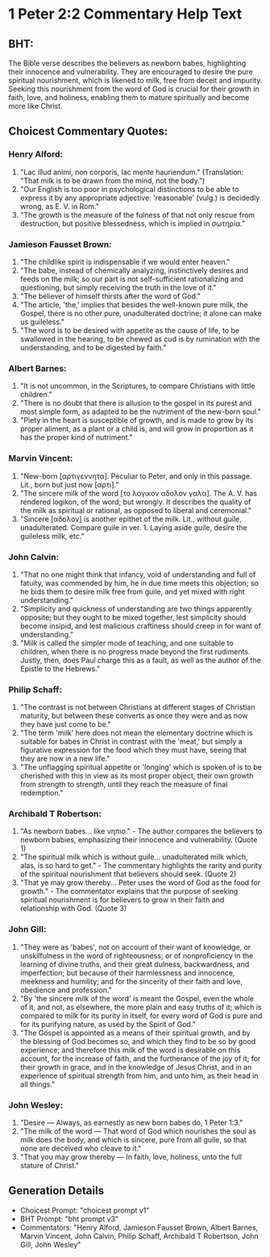 # 1 Peter 2:2 Commentary Help Text

## BHT:
The Bible verse describes the believers as newborn babes, highlighting their innocence and vulnerability. They are encouraged to desire the pure spiritual nourishment, which is likened to milk, free from deceit and impurity. Seeking this nourishment from the word of God is crucial for their growth in faith, love, and holiness, enabling them to mature spiritually and become more like Christ.

## Choicest Commentary Quotes:
### Henry Alford:
1. "Lac illud animi, non corporis, lac mente hauriendum." (Translation: "That milk is to be drawn from the mind, not the body.")
2. "Our English is too poor in psychological distinctions to be able to express it by any appropriate adjective: 'reasonable' (vulg.) is decidedly wrong, as E. V. in Rom."
3. "The growth is the measure of the fulness of that not only rescue from destruction, but positive blessedness, which is implied in σωτηρία."

### Jamieson Fausset Brown:
1. "The childlike spirit is indispensable if we would enter heaven."
2. "The babe, instead of chemically analyzing, instinctively desires and feeds on the milk; so our part is not self-sufficient rationalizing and questioning, but simply receiving the truth in the love of it."
3. "The believer of himself thirsts after the word of God."
4. "The article, 'the,' implies that besides the well-known pure milk, the Gospel, there is no other pure, unadulterated doctrine; it alone can make us guileless."
5. "The word is to be desired with appetite as the cause of life, to be swallowed in the hearing, to be chewed as cud is by rumination with the understanding, and to be digested by faith."

### Albert Barnes:
1. "It is not uncommon, in the Scriptures, to compare Christians with little children."
2. "There is no doubt that there is allusion to the gospel in its purest and most simple form, as adapted to be the nutriment of the new-born soul."
3. "Piety in the heart is susceptible of growth, and is made to grow by its proper aliment, as a plant or a child is, and will grow in proportion as it has the proper kind of nutriment."

### Marvin Vincent:
1. "New-born [αρτιγεννητα]. Peculiar to Peter, and only in this passage. Lit., born but just now [αρτι]."
2. "The sincere milk of the word [το λογικον αδολον γαλα]. The A. V. has rendered logikon, of the word; but wrongly. It describes the quality of the milk as spiritual or rational, as opposed to liberal and ceremonial."
3. "Sincere [αδολον] is another epithet of the milk. Lit., without guile, unadulterated. Compare guile in ver. 1. Laying aside guile, desire the guileless milk, etc."

### John Calvin:
1. "That no one might think that infancy, void of understanding and full of fatuity, was commended by him, he in due time meets this objection; so he bids them to desire milk free from guile, and yet mixed with right understanding."
2. "Simplicity and quickness of understanding are two things apparently opposite; but they ought to be mixed together, lest simplicity should become insipid, and lest malicious craftiness should creep in for want of understanding."
3. "Milk is called the simpler mode of teaching, and one suitable to children, when there is no progress made beyond the first rudiments. Justly, then, does Paul charge this as a fault, as well as the author of the Epistle to the Hebrews."

### Philip Schaff:
1. "The contrast is not between Christians at different stages of Christian maturity, but between these converts as once they were and as now they have just come to be."
2. "The term 'milk' here does not mean the elementary doctrine which is suitable for babes in Christ in contrast with the 'meat,' but simply a figurative expression for the food which they must have, seeing that they are now in a new life."
3. "The unflagging spiritual appetite or 'longing' which is spoken of is to be cherished with this in view as its most proper object, their own growth from strength to strength, until they reach the measure of final redemption."

### Archibald T Robertson:
1. "As newborn babes... like νηπιο." - The author compares the believers to newborn babies, emphasizing their innocence and vulnerability. (Quote 1)
2. "The spiritual milk which is without guile... unadulterated milk which, alas, is so hard to get." - The commentary highlights the rarity and purity of the spiritual nourishment that believers should seek. (Quote 2)
3. "That ye may grow thereby... Peter uses the word of God as the food for growth." - The commentator explains that the purpose of seeking spiritual nourishment is for believers to grow in their faith and relationship with God. (Quote 3)

### John Gill:
1. "They were as 'babes', not on account of their want of knowledge, or unskilfulness in the word of righteousness; or of nonproficiency in the learning of divine truths, and their great dulness, backwardness, and imperfection; but because of their harmlessness and innocence, meekness and humility; and for the sincerity of their faith and love, obedience and profession."
2. "By 'the sincere milk of the word' is meant the Gospel, even the whole of it, and not, as elsewhere, the more plain and easy truths of it; which is compared to milk for its purity in itself, for every word of God is pure and for its purifying nature, as used by the Spirit of God."
3. "The Gospel is appointed as a means of their spiritual growth, and by the blessing of God becomes so, and which they find to be so by good experience; and therefore this milk of the word is desirable on this account, for the increase of faith, and the furtherance of the joy of it; for their growth in grace, and in the knowledge of Jesus Christ, and in an experience of spiritual strength from him, and unto him, as their head in all things."

### John Wesley:
1. "Desire — Always, as earnestly as new born babes do, 1 Peter 1:3."
2. "The milk of the word — That word of God which nourishes the soul as milk does the body, and which is sincere, pure from all guile, so that none are deceived who cleave to it."
3. "That you may grow thereby — In faith, love, holiness, unto the full stature of Christ."


## Generation Details
- Choicest Prompt: "choicest prompt v1"
- BHT Prompt: "bht prompt v3"
- Commentators: "Henry Alford, Jamieson Fausset Brown, Albert Barnes, Marvin Vincent, John Calvin, Philip Schaff, Archibald T Robertson, John Gill, John Wesley"
